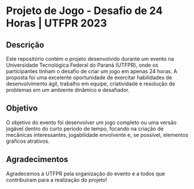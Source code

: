 # Projeto de Jogo - Desafio de 24 Horas | UTFPR 2023

## Descrição
Este repositório contém o projeto desenvolvido durante um evento na Universidade Tecnológica Federal do Paraná (UTFPR), onde os participantes tinham o desafio de criar um jogo em apenas 24 horas. A proposta foi uma excelente oportunidade de exercitar habilidades de desenvolvimento ágil, trabalho em equipe, criatividade e resolução de problemas em um ambiente dinâmico e desafiador.

## Objetivo
O objetivo do evento foi desenvolver um jogo completo ou uma versão jogável dentro do curto período de tempo, focando na criação de mecânicas interessantes, jogabilidade envolvente e, se possível, elementos gráficos atrativos.

## Agradecimentos
Agradecemos à UTFPR pela organização do evento e a todos que contribuíram para a realização do projeto!
